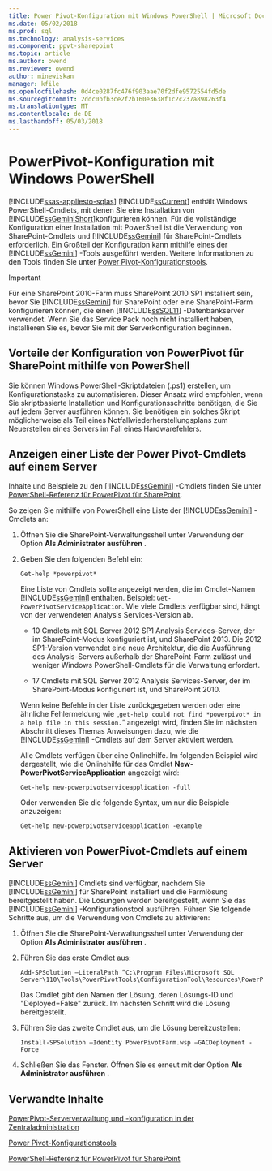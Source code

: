```yaml
---
title: Power Pivot-Konfiguration mit Windows PowerShell | Microsoft Docs
ms.date: 05/02/2018
ms.prod: sql
ms.technology: analysis-services
ms.component: ppvt-sharepoint
ms.topic: article
ms.author: owend
ms.reviewer: owend
author: minewiskan
manager: kfile
ms.openlocfilehash: 0d4ce0287fc476f903aae70f2dfe9572554fd5de
ms.sourcegitcommit: 2ddc0bfb3ce2f2b160e3638f1c2c237a898263f4
ms.translationtype: MT
ms.contentlocale: de-DE
ms.lasthandoff: 05/03/2018
---
```

# <a name="power-pivot-configuration-using-windows-powershell"></a>PowerPivot-Konfiguration mit Windows PowerShell
[!INCLUDE[ssas-appliesto-sqlas](../../includes/ssas-appliesto-sqlas.md)]
  [!INCLUDE[ssCurrent](../../includes/sscurrent-md.md)] enthält Windows PowerShell-Cmdlets, mit denen Sie eine Installation von [!INCLUDE[ssGeminiShort](../../includes/ssgeminishort-md.md)]konfigurieren können. Für die vollständige Konfiguration einer Installation mit PowerShell ist die Verwendung von SharePoint-Cmdlets und [!INCLUDE[ssGemini](../../includes/ssgemini-md.md)] für SharePoint-Cmdlets erforderlich. Ein Großteil der Konfiguration kann mithilfe eines der [!INCLUDE[ssGemini](../../includes/ssgemini-md.md)] -Tools ausgeführt werden. Weitere Informationen zu den Tools finden Sie unter [Power Pivot-Konfigurationstools](../../analysis-services/power-pivot-sharepoint/power-pivot-configuration-tools.md).  
  
> [!IMPORTANT]  
>  Für eine SharePoint 2010-Farm muss SharePoint 2010 SP1 installiert sein, bevor Sie [!INCLUDE[ssGemini](../../includes/ssgemini-md.md)] für SharePoint oder eine SharePoint-Farm konfigurieren können, die einen [!INCLUDE[ssSQL11](../../includes/sssql11-md.md)] -Datenbankserver verwendet. Wenn Sie das Service Pack noch nicht installiert haben, installieren Sie es, bevor Sie mit der Serverkonfiguration beginnen.  
  
## <a name="benefits-of-configuring-power-pivot-for-sharepoint-using-powershell"></a>Vorteile der Konfiguration von PowerPivot für SharePoint mithilfe von PowerShell  
 Sie können Windows PowerShell-Skriptdateien (.ps1) erstellen, um Konfigurationstasks zu automatisieren. Dieser Ansatz wird empfohlen, wenn Sie skriptbasierte Installation und Konfigurationsschritte benötigen, die Sie auf jedem Server ausführen können. Sie benötigen ein solches Skript möglicherweise als Teil eines Notfallwiederherstellungsplans zum Neuerstellen eines Servers im Fall eines Hardwarefehlers.  
  
## <a name="view-a-list-of-the-power-pivot-cmdlets-on-a-server"></a>Anzeigen einer Liste der Power Pivot-Cmdlets auf einem Server  
 Inhalte und Beispiele zu den [!INCLUDE[ssGemini](../../includes/ssgemini-md.md)] -Cmdlets finden Sie unter [PowerShell-Referenz für PowerPivot für SharePoint](../../analysis-services/powershell/powershell-reference-for-power-pivot-for-sharepoint.md).  
  
 So zeigen Sie mithilfe von PowerShell eine Liste der [!INCLUDE[ssGemini](../../includes/ssgemini-md.md)] -Cmdlets an:  
  
1.  Öffnen Sie die SharePoint-Verwaltungsshell unter Verwendung der Option **Als Administrator ausführen** .  
  
2.  Geben Sie den folgenden Befehl ein:  
  
    ```  
    Get-help *powerpivot*  
    ```  
  
     Eine Liste von Cmdlets sollte angezeigt werden, die im Cmdlet-Namen [!INCLUDE[ssGemini](../../includes/ssgemini-md.md)] enthalten. Beispiel: `Get-PowerPivotServiceApplication`. Wie viele Cmdlets verfügbar sind, hängt von der verwendeten Analysis Services-Version ab.  
  
    -   10 Cmdlets mit SQL Server 2012 SP1 Analysis Services-Server, der im SharePoint-Modus konfiguriert ist, und SharePoint 2013. Die 2012 SP1-Version verwendet eine neue Architektur, die die Ausführung des Analysis-Servers außerhalb der SharePoint-Farm zulässt und weniger Windows PowerShell-Cmdlets für die Verwaltung erfordert.  
  
    -   17 Cmdlets mit SQL Server 2012 Analysis Services-Server, der im SharePoint-Modus konfiguriert ist, und SharePoint 2010.  
  
     Wenn keine Befehle in der Liste zurückgegeben werden oder eine ähnliche Fehlermeldung wie „`get-help could not find *powerpivot* in a help file in this session.`“ angezeigt wird, finden Sie im nächsten Abschnitt dieses Themas Anweisungen dazu, wie die [!INCLUDE[ssGemini](../../includes/ssgemini-md.md)] -Cmdlets auf dem Server aktiviert werden.  
  
     Alle Cmdlets verfügen über eine Onlinehilfe. Im folgenden Beispiel wird dargestellt, wie die Onlinehilfe für das Cmdlet **New-PowerPivotServiceApplication** angezeigt wird:  
  
    ```  
    Get-help new-powerpivotserviceapplication -full  
    ```  
  
     Oder verwenden Sie die folgende Syntax, um nur die Beispiele anzuzeigen:  
  
    ```  
    Get-help new-powerpivotserviceapplication -example  
    ```  
  
## <a name="enable-power-pivot-cmdlets-on-a-server"></a>Aktivieren von PowerPivot-Cmdlets auf einem Server  
 [!INCLUDE[ssGemini](../../includes/ssgemini-md.md)] Cmdlets sind verfügbar, nachdem Sie [!INCLUDE[ssGemini](../../includes/ssgemini-md.md)] für SharePoint installiert und die Farmlösung bereitgestellt haben. Die Lösungen werden bereitgestellt, wenn Sie das [!INCLUDE[ssGemini](../../includes/ssgemini-md.md)] -Konfigurationstool ausführen. Führen Sie folgende Schritte aus, um die Verwendung von Cmdlets zu aktivieren:  
  
1.  Öffnen Sie die SharePoint-Verwaltungsshell unter Verwendung der Option **Als Administrator ausführen** .  
  
2.  Führen Sie das erste Cmdlet aus:  
  
    ```  
    Add-SPSolution –LiteralPath “C:\Program Files\Microsoft SQL Server\110\Tools\PowerPivotTools\ConfigurationTool\Resources\PowerPivotFarm.wsp”  
    ```  
  
     Das Cmdlet gibt den Namen der Lösung, deren Lösungs-ID und "Deployed=False" zurück. Im nächsten Schritt wird die Lösung bereitgestellt.  
  
3.  Führen Sie das zweite Cmdlet aus, um die Lösung bereitzustellen:  
  
    ```  
    Install-SPSolution –Identity PowerPivotFarm.wsp –GACDeployment -Force  
    ```  
  
4.  Schließen Sie das Fenster. Öffnen Sie es erneut mit der Option **Als Administrator ausführen** .  
  
## <a name="related-content"></a>Verwandte Inhalte  
 [PowerPivot-Serververwaltung und -konfiguration in der Zentraladministration](../../analysis-services/power-pivot-sharepoint/power-pivot-server-administration-and-configuration-in-central-administration.md)  
  
 [Power Pivot-Konfigurationstools](../../analysis-services/power-pivot-sharepoint/power-pivot-configuration-tools.md)  
  
 [PowerShell-Referenz für PowerPivot für SharePoint](../../analysis-services/powershell/powershell-reference-for-power-pivot-for-sharepoint.md)  
  
  

